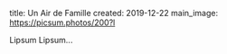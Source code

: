title: Un Air de Famille 
created: 2019-12-22
main_image: https://picsum.photos/200?l

Lipsum Lipsum...
